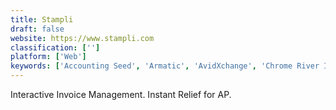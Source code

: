 ```yaml
---
title: Stampli
draft: false 
website: https://www.stampli.com
classification: ['']
platform: ['Web']
keywords: ['Accounting Seed', 'Armatic', 'AvidXchange', 'Chrome River INVOICE', 'ERPNext', 'Global Cash Card', 'HoneyBook', 'Intacct', 'Microsoft Invoicing', 'NetSuite', 'PaperSave', 'Procurify', 'ServiceChannel', 'Skyward ERP', 'Spreadsheet Server', 'Winshuttle', 'webexpenses']
---
```

Interactive Invoice Management. Instant Relief for AP.